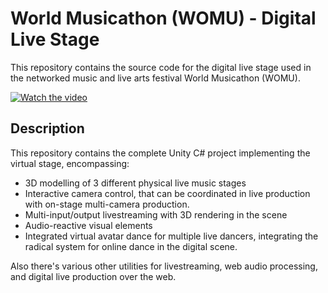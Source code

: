 # World Musicathon (WOMU) - Digital Live Stage

This repository contains the source code for the digital live stage used in the networked music and live arts festival World Musicathon (WOMU).



[![Watch the video](https://img.youtube.com/vi/lOamHh26ylY/0.jpg)](https://youtu.be/lOamHh26ylY)


## Description

This repository contains the complete Unity C# project implementing the virtual stage, encompassing:
- 3D modelling of 3 different physical live music stages
- Interactive camera control, that can be coordinated in live production with on-stage multi-camera production.
- Multi-input/output livestreaming with 3D rendering in the scene
- Audio-reactive visual elements
- Integrated virtual avatar dance for multiple live dancers, integrating the radical system for online dance in the digital scene.

Also there's various other utilities for livestreaming, web audio processing, and digital live production over the web.
